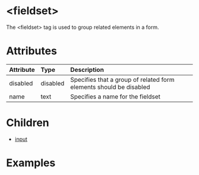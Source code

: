 # &lt;fieldset&gt;

The &lt;fieldset&gt; tag is used to group related elements in a form.

# Attributes

| Attribute        | Type           | Description  |
| :--------------- |:---------------| :------------|
| disabled | disabled | Specifies that a group of related form elements should be disabled |
| name | text | Specifies a name for the fieldset |

# Children

  * [input](input.html)

# Examples

